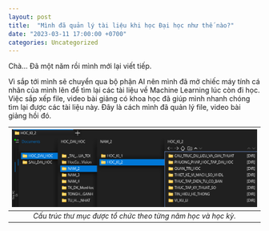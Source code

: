 ```yaml
---
layout: post
title:  "Mình đã quản lý tài liệu khi học Đại học như thế nào?"
date: "2023-03-11 17:00:00 +0700"
categories: Uncategorized
---
```


Chà... Đã một năm rồi mình mới lại viết tiếp.

Vì sắp tới mình sẽ chuyển qua bộ phận AI nên mình đã mở chiếc máy tính cá nhân của mình lên để tìm lại các tài liệu về Machine Learning lúc còn đi học. Việc sắp xếp file, video bài giảng có khoa học đã giúp mình nhanh chóng tìm lại được các tài liệu này. Đây là cách mình đã quản lý file, video bài giảng hồi đó.

| ![Image not found](/assets/img/cach-quan-li-tai-lieu/vidu.png) |
|:--:|
| *Cấu trúc thư mục được tổ chức theo từng năm học và học kỳ.* |
